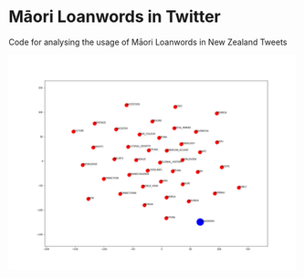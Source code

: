 # Māori Loanwords in Twitter
Code for analysing the usage of Māori Loanwords in New Zealand Tweets

![alt text](pics/whakapapa_tsne.png)


